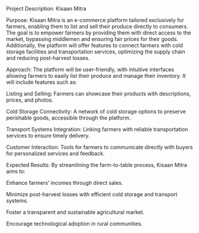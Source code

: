 Project Description: Kisaan Mitra

Purpose: Kisaan Mitra is an e-commerce platform tailored exclusively for farmers, enabling them to list and sell their produce directly to consumers. The goal is to empower farmers by providing them with direct access to the market, bypassing middlemen and ensuring fair prices for their goods. Additionally, the platform will offer features to connect farmers with cold storage facilities and transportation services, optimizing the supply chain and reducing post-harvest losses.

Approach: The platform will be user-friendly, with intuitive interfaces allowing farmers to easily list their produce and manage their inventory. It will include features such as:

Listing and Selling: Farmers can showcase their products with descriptions, prices, and photos.

Cold Storage Connectivity: A network of cold storage options to preserve perishable goods, accessible through the platform.

Transport Systems Integration: Linking farmers with reliable transportation services to ensure timely delivery.

Customer Interaction: Tools for farmers to communicate directly with buyers for personalized services and feedback.

Expected Results: By streamlining the farm-to-table process, Kisaan Mitra aims to:

Enhance farmers’ incomes through direct sales.

Minimize post-harvest losses with efficient cold storage and transport systems.

Foster a transparent and sustainable agricultural market.

Encourage technological adoption in rural communities.
